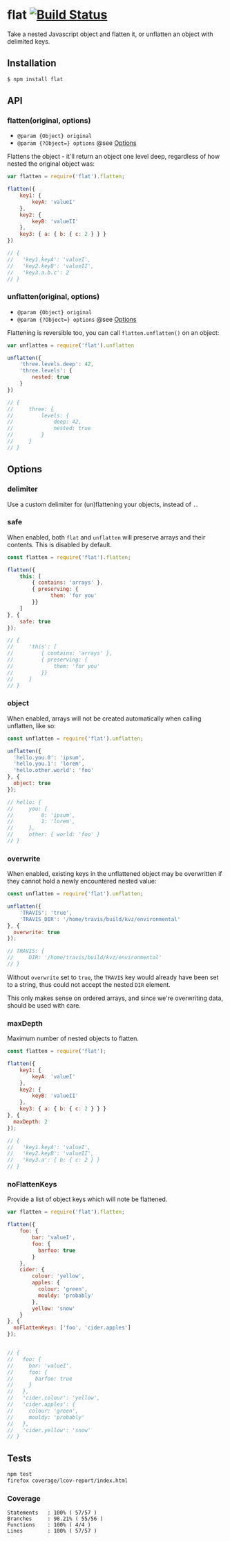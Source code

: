 # flat [![Build Status](https://secure.travis-ci.org/achselschweisz/flat.png?branch=master)](http://travis-ci.org/achselschweisz/flat)

Take a nested Javascript object and flatten it, or unflatten an object with delimited keys.

## Installation

```bash
$ npm install flat
```

## API

### flatten(original, options)

- `@param {Object} original`
- `@param {?Object=} options` @see [Options](#options)

Flattens the object - it'll return an object one level deep, regardless of how nested the original object was:

```javascript
var flatten = require('flat').flatten;

flatten({
    key1: {
        keyA: 'valueI'
    },
    key2: {
        keyB: 'valueII'
    },
    key3: { a: { b: { c: 2 } } }
})

// {
//   'key1.keyA': 'valueI',
//   'key2.keyB': 'valueII',
//   'key3.a.b.c': 2
// }
```

### unflatten(original, options)

- `@param {Object} original`
- `@param {?Object=} options` @see [Options](#options)

Flattening is reversible too, you can call `flatten.unflatten()` on an object:

```javascript
var unflatten = require('flat').unflatten

unflatten({
    'three.levels.deep': 42,
    'three.levels': {
        nested: true
    }
})

// {
//     three: {
//         levels: {
//             deep: 42,
//             nested: true
//         }
//     }
// }
```

## []()Options

### delimiter

Use a custom delimiter for (un)flattening your objects, instead of `.`.

### safe

When enabled, both `flat` and `unflatten` will preserve arrays and their contents. This is disabled by default.

```javascript
const flatten = require('flat').flatten;

flatten({
    this: [
        { contains: 'arrays' },
        { preserving: {
              them: 'for you'
        }}
    ]
}, {
    safe: true
});

// {
//     'this': [
//         { contains: 'arrays' },
//         { preserving: {
//             them: 'for you'
//         }}
//     ]
// }
```

### object

When enabled, arrays will not be created automatically when calling unflatten, like so:

```javascript
const unflatten = require('flat').unflatten;

unflatten({
  'hello.you.0': 'ipsum',
  'hello.you.1': 'lorem',
  'hello.other.world': 'foo'
}, {
  object: true
});

// hello: {
//     you: {
//         0: 'ipsum',
//         1: 'lorem',
//     },
//     other: { world: 'foo' }
// }
```

### overwrite

When enabled, existing keys in the unflattened object may be overwritten if they cannot hold a newly encountered nested value:

```javascript
const unflatten = require('flat').unflatten;

unflatten({
    'TRAVIS': 'true',
    'TRAVIS_DIR': '/home/travis/build/kvz/environmental'
}, {
  overwrite: true
});

// TRAVIS: {
//     DIR: '/home/travis/build/kvz/environmental'
// }
```

Without `overwrite` set to `true`, the `TRAVIS` key would already have been set to a string, thus could not accept the nested `DIR` element.

This only makes sense on ordered arrays, and since we're overwriting data, should be used with care.

### maxDepth

Maximum number of nested objects to flatten.

```javascript
const flatten = require('flat');

flatten({
    key1: {
        keyA: 'valueI'
    },
    key2: {
        keyB: 'valueII'
    },
    key3: { a: { b: { c: 2 } } }
}, {
  maxDepth: 2
});

// {
//   'key1.keyA': 'valueI',
//   'key2.keyB': 'valueII',
//   'key3.a': { b: { c: 2 } }
// }
```

### noFlattenKeys

Provide a list of object keys which will note be flattened.

```javascript
var flatten = require('flat').flatten;

flatten({
    foo: {
        bar: 'valueI',
        foo: {
          barfoo: true
        }
    },
    cider: {
        colour: 'yellow',
        apples: {
          colour: 'green',
          mouldy: 'probably'
        },
        yellow: 'snow'
    }
}, {
  noFlattenKeys: ['foo', 'cider.apples']
});


// {
//   foo: {
//     bar: 'valueI',
//     foo: {
//       barfoo: true
//     }
//   },
//   'cider.colour': 'yellow',
//   'cider.apples': {
//     colour: 'green',
//     mouldy: 'probably'
//   },
//   'cider.yellow': 'snow'
// }
```

## Tests

```bash
npm test
firefox coverage/lcov-report/index.html
```

### Coverage

```
Statements   : 100% ( 57/57 )
Branches     : 98.21% ( 55/56 )
Functions    : 100% ( 4/4 )
Lines        : 100% ( 57/57 )
```
